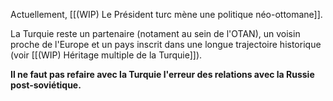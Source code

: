 Actuellement, [[(WIP) Le Président turc mène une politique néo-ottomane]].

La Turquie reste un partenaire (notament au sein de l'OTAN), un voisin proche de l'Europe et un pays inscrit dans une longue trajectoire historique (voir [[(WIP) Héritage multiple de la Turquie]]).

**Il ne faut pas refaire avec la Turquie l'erreur des relations avec la Russie post-soviétique.**